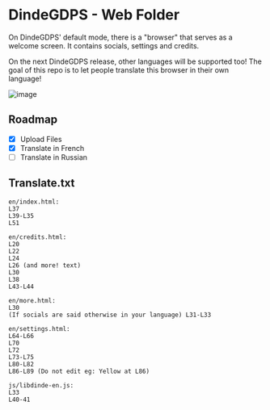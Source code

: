 # DindeGDPS - Web Folder
On DindeGDPS' default mode, there is a "browser" that serves as a welcome screen. It contains socials, settings and credits.

On the next DindeGDPS release, other languages will be supported too! The goal of this repo is to let people translate this browser in their own language!

![image](https://github.com/DimisAIO/dindegdps-launcher-web/assets/63162857/84cb3a48-6a0e-4a6e-a9aa-7c5fc0064362)

## Roadmap

- [x] Upload Files
- [x] Translate in French
- [ ] Translate in Russian

## Translate.txt

```
en/index.html:
L37
L39-L35
L51

en/credits.html:
L20
L22
L24
L26 (and more! text)
L30
L38
L43-L44

en/more.html:
L30
(If socials are said otherwise in your language) L31-L33

en/settings.html:
L64-L66
L70
L72
L73-L75
L80-L82
L86-L89 (Do not edit eg: Yellow at L86)

js/libdinde-en.js:
L33
L40-41
```

